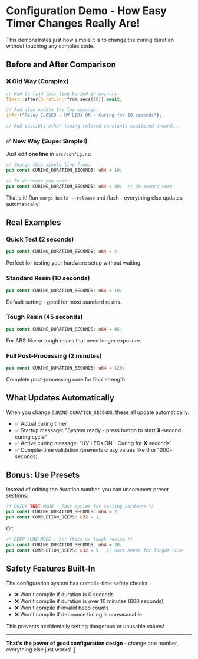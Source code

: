 # Configuration Demo - How Easy Timer Changes Really Are! 

This demonstrates just how simple it is to change the curing duration without touching any complex code.

## Before and After Comparison

### ❌ Old Way (Complex)
```rust
// Had to find this line buried in main.rs:
Timer::after(Duration::from_secs(10)).await;

// And also update the log message:  
info!("Relay CLOSED - UV LEDs ON - Curing for 10 seconds");

// And possibly other timing-related constants scattered around...
```

### ✅ New Way (Super Simple!)

Just edit **one line** in `src/config.rs`:

```rust
// Change this single line from:
pub const CURING_DURATION_SECONDS: u64 = 10;

// To whatever you want:
pub const CURING_DURATION_SECONDS: u64 = 30;  // 30-second cure
```

That's it! Run `cargo build --release` and flash - everything else updates automatically!

## Real Examples

### Quick Test (2 seconds)
```rust
pub const CURING_DURATION_SECONDS: u64 = 2;
```
Perfect for testing your hardware setup without waiting.

### Standard Resin (10 seconds) 
```rust  
pub const CURING_DURATION_SECONDS: u64 = 10;
```
Default setting - good for most standard resins.

### Tough Resin (45 seconds)
```rust
pub const CURING_DURATION_SECONDS: u64 = 45;  
```
For ABS-like or tough resins that need longer exposure.

### Full Post-Processing (2 minutes)
```rust
pub const CURING_DURATION_SECONDS: u64 = 120;
```
Complete post-processing cure for final strength.

## What Updates Automatically

When you change `CURING_DURATION_SECONDS`, these all update automatically:
- ✅ Actual curing timer 
- ✅ Startup message: "System ready - press button to start **X**-second curing cycle"
- ✅ Active curing message: "UV LEDs ON - Curing for **X** seconds"
- ✅ Compile-time validation (prevents crazy values like 0 or 1000+ seconds)

## Bonus: Use Presets

Instead of editing the duration number, you can uncomment preset sections:

```rust
/* QUICK TEST MODE - Fast cycles for testing hardware */
pub const CURING_DURATION_SECONDS: u64 = 2;
pub const COMPLETION_BEEPS: u32 = 1;
```

Or:

```rust  
/* DEEP CURE MODE - For thick or tough resins */
pub const CURING_DURATION_SECONDS: u64 = 30;
pub const COMPLETION_BEEPS: u32 = 5;  // More beeps for longer cure
```

## Safety Features Built-In

The configuration system has compile-time safety checks:
- ❌ Won't compile if duration is 0 seconds
- ❌ Won't compile if duration is over 10 minutes (600 seconds)  
- ❌ Won't compile if invalid beep counts
- ❌ Won't compile if debounce timing is unreasonable

This prevents accidentally setting dangerous or unusable values!

---

**That's the power of good configuration design** - change one number, everything else just works! 🎯